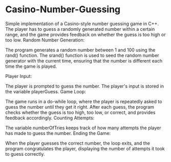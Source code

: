 # Casino-Number-Guessing
Simple implementation of a Casino-style number guessing game in C++. The player has to guess a randomly generated number within a certain range, and the game provides feedback on whether the guess is too high or too low.
Random Number Generation:

The program generates a random number between 1 and 100 using the rand() function. The srand() function is used to seed the random number generator with the current time, ensuring that the number is different each time the game is played.


Player Input:

The player is prompted to guess the number. The player's input is stored in the variable playerGuess.
Game Loop:

The game runs in a do-while loop, where the player is repeatedly asked to guess the number until they get it right.
After each guess, the program checks whether the guess is too high, too low, or correct, and provides feedback accordingly.
Counting Attempts:

The variable numberOfTries keeps track of how many attempts the player has made to guess the number.
Ending the Game:

When the player guesses the correct number, the loop exits, and the program congratulates the player, displaying the number of attempts it took to guess correctly.
